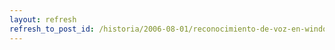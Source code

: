 ```yaml
---
layout: refresh
refresh_to_post_id: /historia/2006-08-01/reconocimiento-de-voz-en-windows-vista
---
```

